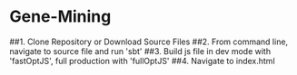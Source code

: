 # Gene-Mining


##1. Clone Repository or Download Source Files
##2. From command line, navigate to source file and run 'sbt'
##3. Build js file in dev mode with 'fastOptJS', full production with 'fullOptJS'
##4. Navigate to index.html